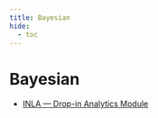 ```yaml
---
title: Bayesian
hide:
  - toc
---
```


# Bayesian

- [INLA — Drop-in Analytics Module](https://cu-esiil.github.io/data-library/analytics/inla/)  
  <small></small>